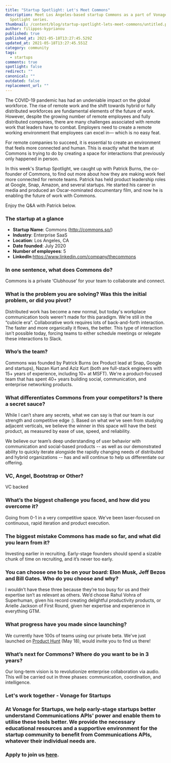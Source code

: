 ```yaml
---
title: "Startup Spotlight: Let's Meet Commons"
description: Meet Los Angeles-based startup Commons as a part of Vonage Startup
  Spotlight series.
thumbnail: /content/blog/startup-spotlight-lets-meet-commons/untitled.png
author: filippos-kyprianou
published: true
published_at: 2021-05-18T13:27:45.529Z
updated_at: 2021-05-18T13:27:45.551Z
category: community
tags:
  - startups
comments: true
spotlight: false
redirect: ""
canonical: ""
outdated: false
replacement_url: ""
---
```

The COVID-19 pandemic has had an undeniable impact on the global workforce. The rise of remote work and the shift towards hybrid or fully distributed workforces are fundamental elements of the future of work.
However, despite the growing number of remote employees and fully distributed companies, there are many challenges associated with remote work that leaders have to combat. Employers need to create a remote working environment that employees can excel in— which is no easy feat.

For remote companies to succeed, it is essential to create an environment that feels more connected and human. This is exactly what the team at Commons is trying to do by creating a space for interactions that previously only happened in person.

In this week's Startup Spotlight, we caught up with Patrick Burns, the co-founder of Commons, to find out more about how they are making work feel more connected for remote teams. Patrick has held product leadership roles at Google, Snap, Amazon, and several startups. He started his career in media and produced an Oscar-nominated documentary film, and now he is enabling the future of work with Commons.

Enjoy the Q&A with Patrick below.

### The startup at a glance

* **Startup Name**: Commons (http://commons.so/) 
* **Industry**: Enterprise SaaS
* **Location**: Los Angeles, CA
* **Date founded**: July 2020
* **Number of employees**: 5
* **LinkedIn**:https://www.linkedin.com/company/thecommons 

### In one sentence, what does Commons do?

Commons is a private ‘Clubhouse’ for your team to collaborate and connect.

### What is the problem you are solving? Was this the initial problem, or did you pivot?

Distributed work has become a new normal, but today's workplace communication tools weren't made for this paradigm. We're still in the “cubicle era”. Collaborative work requires lots of back-and-forth interaction. The faster and more organically it flows, the better. This type of interaction isn’t possible today, forcing teams to either schedule meetings or relegate these interactions to Slack. 

### Who’s the team?

Commons was founded by Patrick Burns (ex Product lead at Snap, Google and startups), Nazan Kurt and Aziz Kurt (both are full-stack engineers with 15+ years of experience, including 10+ at MSFT). We're a product-focused team that has spent 40+ years building social, communication, and enterprise networking products. 

### What differentiates Commons from your competitors? Is there a secret sauce?

While I can’t share any secrets, what we can say is that our team is our strength and competitive edge :). Based on what we’ve seen from studying adjacent verticals, we believe the winner in this space will have the best product, as measured by ease of use, speed, and reliability.

We believe our team’s deep understanding of user behavior with communication and social-based products -- as well as our demonstrated ability to quickly iterate alongside the rapidly changing needs of distributed and hybrid organizations -- has and will continue to help us differentiate our offering.

### VC, Angel, Bootstrap or Other?

VC backed

### What’s the biggest challenge you faced, and how did you overcome it?

Going from 0-1 in a very competitive space. We’ve been laser-focused on continuous, rapid iteration and product execution. 

### The biggest mistake Commons has made so far, and what did you learn from it?

Investing earlier in recruiting. Early-stage founders should spend a sizable chunk of time on recruiting, and it’s never too early. 

### You can choose one to be on your board: Elon Musk, Jeff Bezos and Bill Gates. Who do you choose and why?

I wouldn’t have these three because they’re too busy for us and their expertise isn’t as relevant as others. We’d choose Rahul Vohra of Superhuman, given his record creating delightful productivity products, or Arielle Jackson of First Round, given her expertise and experience in everything GTM. 

### What progress have you made since launching?

We currently have 100s of teams using our private beta. We've just launched on [Product Hunt](https://www.producthunt.com/posts/commons-2) (May 18), would invite you to find us there! 

### What’s next for Commons? Where do you want to be in 3 years?

Our long-term vision is to revolutionize enterprise collaboration via audio. This will be carried out in three phases: communication, coordination, and intelligence. 

### Let's work together - Vonage for Startups

### At Vonage for Startups, we help early-stage startups better understand Communications APIs' power and enable them to utilise these tools better. We provide the necessary educational resources and a supportive environment for the startup community to benefit from Communications APIs, whatever their individual needs are.

### Apply to join us [here](https://vonage.dev/3d093hA).